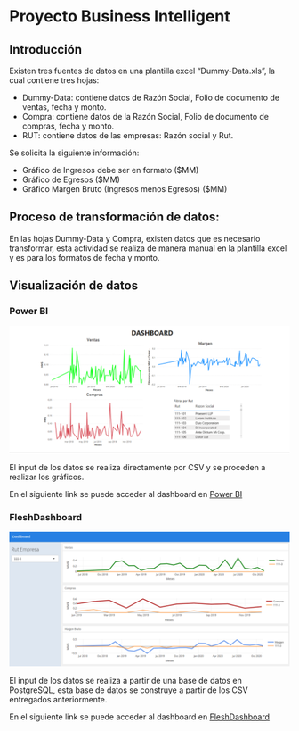 # Proyecto Business Intelligent
## Introducción
Existen tres fuentes de datos en una plantilla excel “Dummy-Data.xls”, la cual contiene tres hojas:
- Dummy-Data: contiene datos de Razón Social, Folio de documento de ventas, fecha y monto.
- Compra: contiene datos de la Razón Social, Folio de documento de compras, fecha y monto.
- RUT: contiene datos de las empresas: Razón social y Rut.

Se solicita la siguiente información:
- Gráfico de Ingresos debe ser en formato ($MM)
- Gráfico de Egresos ($MM)
- Gráfico Margen Bruto (Ingresos menos Egresos) ($MM)

## Proceso de transformación de datos:
En las hojas Dummy-Data y Compra, existen datos que es necesario transformar, esta actividad se realiza de manera manual en la plantilla excel y es para los formatos de fecha y monto.

## Visualización de datos

### Power BI

![Power BI](https://github.com/dtellogaete/businessIntelligent/blob/master/imagenes/2.PNG)

El input de los datos se realiza directamente por CSV y se proceden a realizar los gráficos.

En el siguiente link se puede acceder al dashboard en
[Power BI](https://app.powerbi.com/view?r=eyJrIjoiZjk0ZDRlMGMtZmUwYy00NTViLTk0MmYtOWNlMWY5MjJiOWQ4IiwidCI6ImExMmI3MGM5LTUzY2MtNDFmNi05Y2U2LWYwMWNiYmRlZjllMSIsImMiOjR9)

### FleshDashboard

![Power BI](https://github.com/dtellogaete/businessIntelligent/blob/master/imagenes/1.PNG)

El input de los datos se realiza a partir de una base de datos en PostgreSQL, esta base de datos se construye a partir de los CSV entregados anteriormente.

En el siguiente link se puede acceder al dashboard en
[FleshDashboard](https://danielbusiness.shinyapps.io/apps/)
